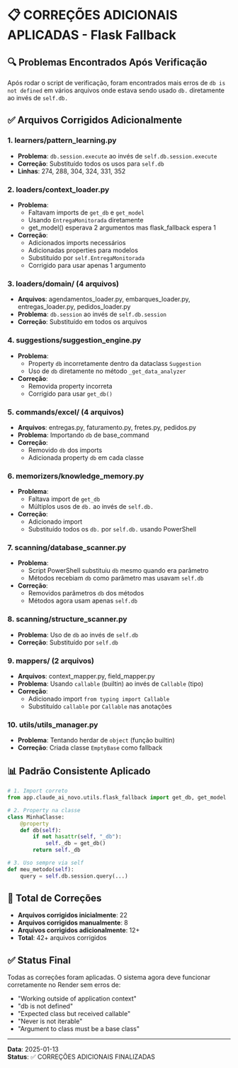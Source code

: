# 📋 CORREÇÕES ADICIONAIS APLICADAS - Flask Fallback

## 🔍 Problemas Encontrados Após Verificação

Após rodar o script de verificação, foram encontrados mais erros de `db is not defined` em vários arquivos onde estava sendo usado `db.` diretamente ao invés de `self.db.`

## ✅ Arquivos Corrigidos Adicionalmente

### 1. **learners/pattern_learning.py**
- **Problema**: `db.session.execute` ao invés de `self.db.session.execute`
- **Correção**: Substituído todos os usos para `self.db`
- **Linhas**: 274, 288, 304, 324, 331, 352

### 2. **loaders/context_loader.py**
- **Problema**: 
  - Faltavam imports de `get_db` e `get_model`
  - Usando `EntregaMonitorada` diretamente
  - get_model() esperava 2 argumentos mas flask_fallback espera 1
- **Correção**: 
  - Adicionados imports necessários
  - Adicionadas properties para modelos
  - Substituído por `self.EntregaMonitorada`
  - Corrigido para usar apenas 1 argumento

### 3. **loaders/domain/** (4 arquivos)
- **Arquivos**: agendamentos_loader.py, embarques_loader.py, entregas_loader.py, pedidos_loader.py
- **Problema**: `db.session` ao invés de `self.db.session`
- **Correção**: Substituído em todos os arquivos

### 4. **suggestions/suggestion_engine.py**
- **Problema**: 
  - Property `db` incorretamente dentro da dataclass `Suggestion`
  - Uso de `db` diretamente no método `_get_data_analyzer`
- **Correção**: 
  - Removida property incorreta
  - Corrigido para usar `get_db()`

### 5. **commands/excel/** (4 arquivos)
- **Arquivos**: entregas.py, faturamento.py, fretes.py, pedidos.py
- **Problema**: Importando `db` de base_command
- **Correção**: 
  - Removido `db` dos imports
  - Adicionada property `db` em cada classe

### 6. **memorizers/knowledge_memory.py**
- **Problema**: 
  - Faltava import de `get_db`
  - Múltiplos usos de `db.` ao invés de `self.db.`
- **Correção**: 
  - Adicionado import
  - Substituído todos os `db.` por `self.db.` usando PowerShell

### 7. **scanning/database_scanner.py**
- **Problema**: 
  - Script PowerShell substituiu `db` mesmo quando era parâmetro
  - Métodos recebiam `db` como parâmetro mas usavam `self.db`
- **Correção**: 
  - Removidos parâmetros `db` dos métodos
  - Métodos agora usam apenas `self.db`

### 8. **scanning/structure_scanner.py**
- **Problema**: Uso de `db` ao invés de `self.db`
- **Correção**: Substituído por `self.db`

### 9. **mappers/** (2 arquivos)
- **Arquivos**: context_mapper.py, field_mapper.py
- **Problema**: Usando `callable` (builtin) ao invés de `Callable` (tipo)
- **Correção**: 
  - Adicionado import `from typing import Callable`
  - Substituído `callable` por `Callable` nas anotações

### 10. **utils/utils_manager.py**
- **Problema**: Tentando herdar de `object` (função builtin)
- **Correção**: Criada classe `EmptyBase` como fallback

## 📊 Padrão Consistente Aplicado

```python
# 1. Import correto
from app.claude_ai_novo.utils.flask_fallback import get_db, get_model

# 2. Property na classe
class MinhaClasse:
    @property
    def db(self):
        if not hasattr(self, "_db"):
            self._db = get_db()
        return self._db

# 3. Uso sempre via self
def meu_metodo(self):
    query = self.db.session.query(...)
```

## 🎯 Total de Correções

- **Arquivos corrigidos inicialmente**: 22
- **Arquivos corrigidos manualmente**: 8
- **Arquivos corrigidos adicionalmente**: 12+
- **Total**: 42+ arquivos corrigidos

## ✅ Status Final

Todas as correções foram aplicadas. O sistema agora deve funcionar corretamente no Render sem erros de:
- "Working outside of application context"
- "db is not defined"
- "Expected class but received callable"
- "Never is not iterable"
- "Argument to class must be a base class"

---

**Data**: 2025-01-13  
**Status**: ✅ CORREÇÕES ADICIONAIS FINALIZADAS 